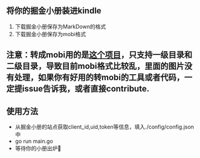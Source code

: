 ## 将你的掘金小册装进kindle

1. 下载掘金小册保存为MarkDown的格式
2. 下载掘金小册保存为mobi格式

## 注意：转成mobi用的是[这个项目](https://github.com/Ares002/mobi)，只支持一级目录和二级目录，导致目前mobi格式比较乱，里面的图片没有处理，如果你有好用的转mobi的工具或者代码，一定提issue告诉我，或者直接contribute.
## 使用方法
- 从掘金小册的站点获取client_id,uid,token等信息，填入./config/config.json中
- go run main.go
- 等待你的小册出炉🍺
